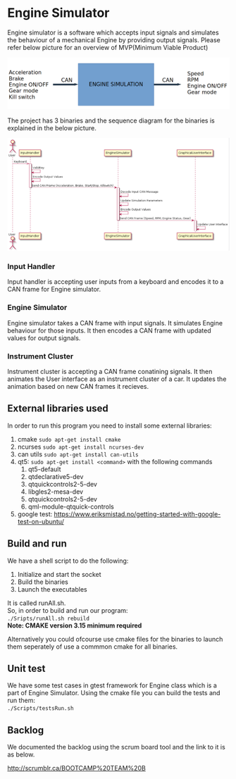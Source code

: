 # Engine Simulator
Engine simulator is a software which accepts input signals and simulates the behaviour of a mechanical Engine by providing output signals. Please refer below picture for an overview of MVP(Minimum Viable Product)

![Alt text](Documentation/EngineSimulatorMVP.png?raw=true "Engine Simulator")

The project has 3 binaries and the sequence diagram for the binaries is explained in the below picture.

![Alt text](Documentation/SequenceDiagram.png?raw=true "Sequence Diagram")

### Input Handler

Input handler is accepting user inputs from a keyboard and encodes it to a CAN frame for Engine simulator.

### Engine Simulator

Engine simulator takes a CAN frame with input signals. It simulates Engine behaviour for those inputs. It then encodes a CAN frame with updated values for output signals.

### Instrument Cluster

Instrument cluster is accepting a CAN frame conatining signals. It then animates the User interface as an instrument cluster of a car. It updates the animation based on new CAN frames it recieves.

## External libraries used

In order to run this program you need to install some external libraries:
1. cmake `sudo apt-get install cmake`
1. ncurses `sudo apt-get install ncurses-dev`
2. can utils `sudo apt-get install can-utils`
3. qt5: `sudo apt-get install <command>` with the following commands
    1. qt5-default
    2. qtdeclarative5-dev
    3. qtquickcontrols2-5-dev
    4. libgles2-mesa-dev
    5. qtquickcontrols2-5-dev
    6. qml-module-qtquick-controls
4. google test: https://www.eriksmistad.no/getting-started-with-google-test-on-ubuntu/


## Build and run

We have a shell script to do the following:
1) Initialize and start the socket
2) Build the binaries
3) Launch the executables

It is called runAll.sh.  
So, in order to build and run our program:  
`./Sripts/runAll.sh rebuild`  
**Note: CMAKE version 3.15 minimum required**

Alternatively you could ofcourse use cmake files for the binaries to launch them seperately of use a commmon cmake for all binaries.

## Unit test

We have some test cases in gtest framework for Engine class which is a part of Engine Simulator.
Using the cmake file you can build the tests and run them:  
`./Scripts/testsRun.sh`

## Backlog

We documented the backlog using the scrum board tool and the link to it is as below.

http://scrumblr.ca/BOOTCAMP%20TEAM%20B
